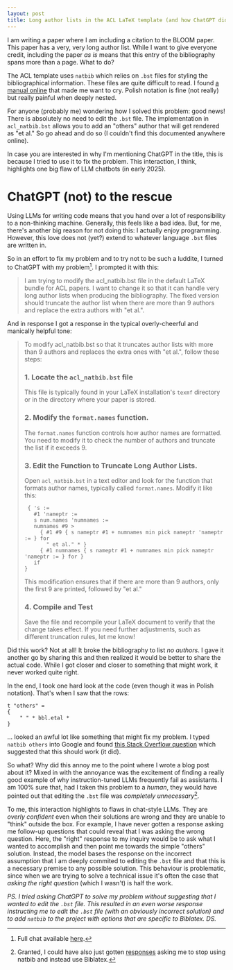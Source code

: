 ```yaml
---
layout: post
title: Long author lists in the ACL LaTeX template (and how ChatGPT didn't help)
---
```


I am writing a paper where I am including a citation to the BLOOM paper. This paper has a very, very long author list. While I want to give everyone credit, including the paper _as is_ means that this entry of the bibliography spans more than a page. What to do?

The ACL template uses `natbib` which relies on `.bst` files for styling the bibliographical information. These files are quite difficult to read. I found [a manual online](https://ctan.org/pkg/tamethebeast) that made me want to cry. Polish notation is fine (not really) but really painful when deeply nested.

For anyone (probably me) wondering how I solved this problem: good news! There is absolutely no need to edit the `.bst` file. The implementation in `acl_natbib.bst` allows you to add an "others" author that will get rendered as "et al." So go ahead and do so (I couldn't find this documented anywhere online).

In case you are interested in why I'm mentioning ChatGPT in the title, this is because I tried to use it to fix the problem. This interaction, I think, highlights one big flaw of LLM chatbots (in early 2025).

# ChatGPT (not) to the rescue
Using LLMs for writing code means that you hand over a lot of responsibility to a non-thinking machine. Generally, this feels like a bad idea. But, for me, there's another big reason for not doing this: I actually enjoy programming. However, this love does not (yet?) extend to whatever language `.bst` files are written in.

So in an effort to fix my problem and to try not to be such a luddite, I turned to ChatGPT with my problem[^1]. I prompted it with this:

> I am trying to modify the acl_natbib.bst file in the default LaTeX bundle for ACL papers. I want to change it so that it can handle very long author lists when producing the bibliography. The fixed version should truncate the author list when there are more than 9 authors and replace the extra authors with "et al.".

And in response I got a response in the typical overly-cheerful and manically helpful tone:

> To modify acl_natbib.bst so that it truncates author lists with more than 9 authors and replaces the extra ones with "et al.", follow these steps:
>
>### 1. Locate the `acl_natbib.bst` file
>    This file is typically found in your LaTeX installation's `texmf` directory or in the directory where your paper is stored.
>### 2. Modify the `format.names` function.
>    The `format.names` function controls how author names are formatted. You need to modify it to check the number of authors and truncate the list if it exceeds 9.
>### 3. Edit the Function to Truncate Long Author Lists.
>    Open `acl_natbib.bst` in a text editor and look for the function that formats author names, typically called `format.names`. Modify it like this:
>```    FUNCTION {format.names}
>  { 's :=
>    #1 'nameptr :=
>    s num.names 'numnames :=
>    numnames #9 >
>      { #1 #9 { s nameptr #1 + numnames min pick nameptr 'nameptr := } for
>        " et al." * }
>      { #1 numnames { s nameptr #1 + numnames min pick nameptr 'nameptr := } for }
>    if
>}
>```
>    This modification ensures that if there are more than 9 authors, only the first 9 are printed, followed by "et al."
>### 4. Compile and Test
>    Save the file and recompile your LaTeX document to verify that the change takes effect.
>If you need further adjustments, such as different truncation rules, let me know!

Did this work? Not at all! It broke the bibliography to list _no authors_. I gave it another go by sharing this and then realized it would be better to share the actual code. While I got closer and closer to something that might work, it never worked quite right.

In the end, I took one hard look at the code (even though it was in Polish notation). That's when I saw that the rows:
```
t "others" =
{
    " " * bbl.etal *
}
```
... looked an awful lot like something that might fix my problem. I typed `natbib others` into Google and found [this Stack Overflow question](https://tex.stackexchange.com/questions/632904/adding-et-al-in-natbib-with-five-authors-if-the-citation-has-more-than-five-a) which suggested that this should work (it did).

So what? Why did this annoy me to the point where I wrote a blog post about it? Mixed in with the annoyance was the excitement of finding a really good example of why instruction-tuned LLMs frequently fail as assistants. I am 100% sure that, had I taken this problem to a _human_, they would have pointed out that editing the `.bst` file was _completely unnecessary_[^2].

To me, this interaction highlights to flaws in chat-style LLMs. They are _overly confident_ even when their solutions are wrong and they are unable to "think" outside the box. For example, I have never gotten a response asking me follow-up questions that could reveal that I was asking the wrong question. Here, the "right" response to my inquiry would be to ask what I wanted to accomplish and then point me towards the simple "others" solution. Instead, the model bases the response on the incorrect assumption that I am deeply commited to editing the `.bst` file and that this is a necessary premise to any possible solution. This behaviour is problematic, since when we are trying to solve a technical issue it's often the case that _asking the right question_ (which I wasn't) is half the work.

_PS. I tried asking ChatGPT to solve my problem without suggesting that I wanted to edit the `.bst` file. This resulted in an even worse response instructing me to edit the `.bst` file (with an obviously incorrect solution) and to add `natbib` to the project with options that are specific to Biblatex. DS._

[^1]: Full chat available [here](https://chatgpt.com/share/67a0edf6-8dbc-8008-a103-2c19bc068da4).
[^2]: Granted, I could have also just gotten [responses](https://www.reddit.com/r/LaTeX/comments/noel4e/how_to_adapt_bst_file_for_working_with_natbib/) asking me to stop using natbib and instead use Biblatex.